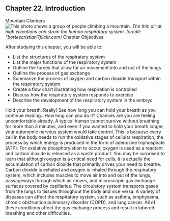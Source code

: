 ##  Chapter 22. Introduction 

Mountain Climbers ![This photo shows a group of people climbing a mountain.][1] _The thin air at high elevations can strain the human respiratory system. (credit: “bortescristian”/flickr.com)_ Chapter Objectives

After studying this chapter, you will be able to: 

  - List the structures of the respiratory system
  - List the major functions of the respiratory system
  - Outline the forces that allow for air movement into and out of the lungs
  - Outline the process of gas exchange
  - Summarize the process of oxygen and carbon dioxide transport within the respiratory system
  - Create a flow chart illustrating how respiration is controlled
  - Discuss how the respiratory system responds to exercise
  - Describe the development of the respiratory system in the embryo

Hold your breath. Really! See how long you can hold your breath as you continue reading…How long can you do it? Chances are you are feeling uncomfortable already. A typical human cannot survive without breathing for more than 3 minutes, and even if you wanted to hold your breath longer, your autonomic nervous system would take control. This is because every cell in the body needs to run the oxidative stages of cellular respiration, the process by which energy is produced in the form of adenosine triphosphate (ATP). For oxidative phosphorylation to occur, oxygen is used as a reactant and carbon dioxide is released as a waste product. You may be surprised to learn that although oxygen is a critical need for cells, it is actually the accumulation of carbon dioxide that primarily drives your need to breathe. Carbon dioxide is exhaled and oxygen is inhaled through the respiratory system, which includes muscles to move air into and out of the lungs, passageways through which air moves, and microscopic gas exchange surfaces covered by capillaries. The circulatory system transports gases from the lungs to tissues throughout the body and vice versa. A variety of diseases can affect the respiratory system, such as asthma, emphysema, chronic obstruction pulmonary disorder (COPD), and lung cancer. All of these conditions affect the gas exchange process and result in labored breathing and other difficulties.

   [1]: https://cnx.org/resources/a41af6340c55e93ee8332848a48b03f7d1294d90/2300_Mountain_Climbers.jpg

